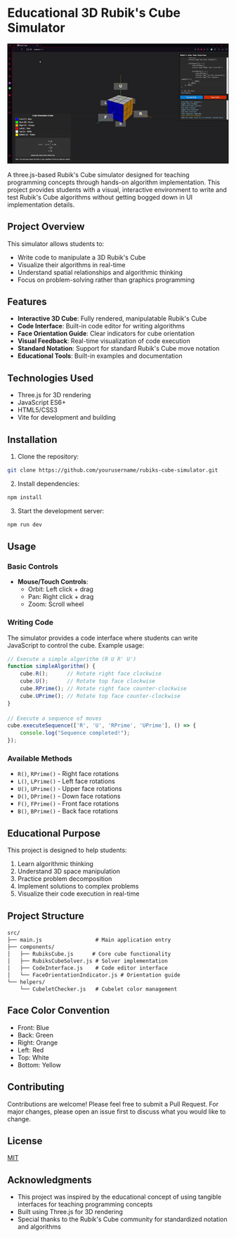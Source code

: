 # Educational 3D Rubik's Cube Simulator

![alt text](rubiks-cube.gif)

A three.js-based Rubik's Cube simulator designed for teaching programming concepts through hands-on algorithm implementation. This project provides students with a visual, interactive environment to write and test Rubik's Cube algorithms without getting bogged down in UI implementation details.

## Project Overview

This simulator allows students to:
- Write code to manipulate a 3D Rubik's Cube
- Visualize their algorithms in real-time
- Understand spatial relationships and algorithmic thinking
- Focus on problem-solving rather than graphics programming

## Features

- **Interactive 3D Cube**: Fully rendered, manipulatable Rubik's Cube
- **Code Interface**: Built-in code editor for writing algorithms
- **Face Orientation Guide**: Clear indicators for cube orientation
- **Visual Feedback**: Real-time visualization of code execution
- **Standard Notation**: Support for standard Rubik's Cube move notation
- **Educational Tools**: Built-in examples and documentation

## Technologies Used

- Three.js for 3D rendering
- JavaScript ES6+
- HTML5/CSS3
- Vite for development and building

## Installation

1. Clone the repository:
```bash
git clone https://github.com/yourusername/rubiks-cube-simulator.git
```

2. Install dependencies:
```bash
npm install
```

3. Start the development server:
```bash
npm run dev
```

## Usage

### Basic Controls

- **Mouse/Touch Controls**: 
  - Orbit: Left click + drag
  - Pan: Right click + drag
  - Zoom: Scroll wheel

### Writing Code

The simulator provides a code interface where students can write JavaScript to control the cube. Example usage:

```javascript
// Execute a simple algorithm (R U R' U')
function simpleAlgorithm() {
    cube.R();      // Rotate right face clockwise
    cube.U();      // Rotate top face clockwise
    cube.RPrime(); // Rotate right face counter-clockwise
    cube.UPrime(); // Rotate top face counter-clockwise
}

// Execute a sequence of moves
cube.executeSequence(['R', 'U', 'RPrime', 'UPrime'], () => {
    console.log("Sequence completed!");
});
```

### Available Methods

- `R()`, `RPrime()` - Right face rotations
- `L()`, `LPrime()` - Left face rotations
- `U()`, `UPrime()` - Upper face rotations
- `D()`, `DPrime()` - Down face rotations
- `F()`, `FPrime()` - Front face rotations
- `B()`, `BPrime()` - Back face rotations

## Educational Purpose

This project is designed to help students:
1. Learn algorithmic thinking
2. Understand 3D space manipulation
3. Practice problem decomposition
4. Implement solutions to complex problems
5. Visualize their code execution in real-time

## Project Structure

```
src/
├── main.js                 # Main application entry
├── components/
│   ├── RubiksCube.js      # Core cube functionality
│   ├── RubiksCubeSolver.js # Solver implementation
│   ├── CodeInterface.js    # Code editor interface
│   └── FaceOrientationIndicator.js # Orientation guide
└── helpers/
    └── CubeletChecker.js   # Cubelet color management
```

## Face Color Convention

- Front: Blue
- Back: Green
- Right: Orange
- Left: Red
- Top: White
- Bottom: Yellow

## Contributing

Contributions are welcome! Please feel free to submit a Pull Request. For major changes, please open an issue first to discuss what you would like to change.

## License

[MIT](https://choosealicense.com/licenses/mit/)

## Acknowledgments

- This project was inspired by the educational concept of using tangible interfaces for teaching programming concepts
- Built using Three.js for 3D rendering
- Special thanks to the Rubik's Cube community for standardized notation and algorithms

